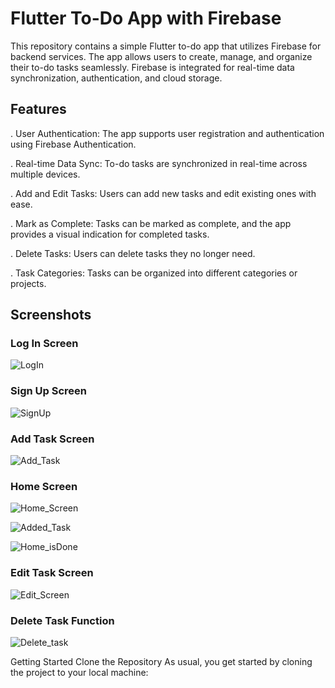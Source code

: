 # Flutter To-Do App with Firebase

This repository contains a simple Flutter to-do app that utilizes Firebase for backend services. The app allows users to create, manage, and organize their to-do tasks seamlessly. Firebase is integrated for real-time data synchronization, authentication, and cloud storage.

## Features

. User Authentication: The app supports user registration and authentication using Firebase Authentication.

. Real-time Data Sync: To-do tasks are synchronized in real-time across multiple devices.

. Add and Edit Tasks: Users can add new tasks and edit existing ones with ease.

. Mark as Complete: Tasks can be marked as complete, and the app provides a visual indication for completed tasks.

. Delete Tasks: Users can delete tasks they no longer need.

. Task Categories: Tasks can be organized into different categories or projects.

## Screenshots
### Log In Screen
![LogIn](https://github.com/VikkiCat/Flutter_TODO_App/assets/33381663/acd413d3-d9cd-4ba3-9208-d61a4f682726)

### Sign Up Screen
![SignUp](https://github.com/VikkiCat/Flutter_TODO_App/assets/33381663/b6f24ef4-a5ff-4a53-81d3-74da67f4db62)

### Add Task Screen
![Add_Task](https://github.com/VikkiCat/Flutter_TODO_App/assets/33381663/30561484-dfa3-4252-b049-c853ecfb754b)

### Home Screen
![Home_Screen](https://github.com/VikkiCat/Flutter_TODO_App/assets/33381663/bbaf7812-24f0-414e-b746-3d471c8ea74b)

![Added_Task](https://github.com/VikkiCat/Flutter_TODO_App/assets/33381663/d324b236-115a-4477-baea-bc9776e2ea82)

![Home_isDone](https://github.com/VikkiCat/Flutter_TODO_App/assets/33381663/e998e5e5-af3d-4a0d-816b-9228cdd4349e)

### Edit Task Screen
![Edit_Screen](https://github.com/VikkiCat/Flutter_TODO_App/assets/33381663/5a37f026-ff23-465c-95ba-1eff99046656)

### Delete Task Function
![Delete_task](https://github.com/VikkiCat/Flutter_TODO_App/assets/33381663/5ff0ae30-fd05-4cc2-93be-5ca074710399)

Getting Started
Clone the Repository
As usual, you get started by cloning the project to your local machine:
